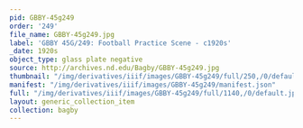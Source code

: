 ```yaml
---
pid: GBBY-45g249
order: '249'
file_name: GBBY-45g249.jpg
label: 'GBBY 45G/249: Football Practice Scene - c1920s'
_date: 1920s
object_type: glass plate negative
source: http://archives.nd.edu/Bagby/GBBY-45g249.jpg
thumbnail: "/img/derivatives/iiif/images/GBBY-45g249/full/250,/0/default.jpg"
manifest: "/img/derivatives/iiif/images/GBBY-45g249/manifest.json"
full: "/img/derivatives/iiif/images/GBBY-45g249/full/1140,/0/default.jpg"
layout: generic_collection_item
collection: bagby
---
```

